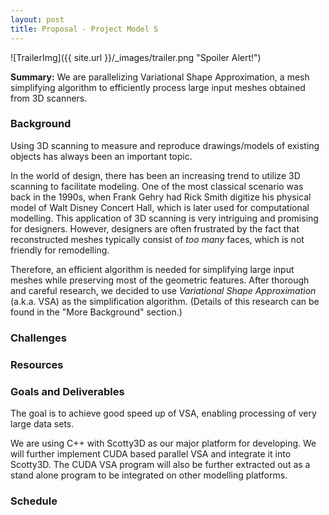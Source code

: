 ```yaml
---
layout: post
title: Proposal - Project Model S
---
```

![TrailerImg]({{ site.url }}/_images/trailer.png "Spoiler Alert!")
<div class="message">
  <b>Summary:</b> We are parallelizing Variational Shape Approximation, a mesh simplifying algorithm to 
  efficiently process large input meshes obtained from 3D scanners.
</div>

### Background
Using 3D scanning to measure and reproduce drawings/models of existing objects has always been an important topic.

In the world of design, there has been an increasing trend to utilize 3D scanning to facilitate modeling. One of the
most classical scenario was back in the 1990s, when Frank Gehry had Rick Smith digitize his physical model of 
Walt Disney Concert Hall, which is later used for computational modelling. This application of 3D scanning is very
intriguing and promising for designers. However, designers are often frustrated by the fact that reconstructed meshes
typically consist of *too many* faces, which is not friendly for remodelling.

Therefore, an efficient algorithm is needed for simplifying large input meshes while preserving most of the geometric
features. After thorough and careful research, we decided to use *Variational Shape Approximation* (a.k.a. VSA) as the 
simplification algorithm. (Details of this research can be found in the "More Background" section.)

### Challenges

### Resources

### Goals and Deliverables
The goal is to achieve good speed up of VSA, enabling processing of very large data sets.

We are using C++ with Scotty3D as our major platform for developing. We will further implement CUDA based parallel VSA
and integrate it into Scotty3D. The CUDA VSA program will also be further extracted out as a stand alone program to be
integrated on other modelling platforms.
### Schedule

